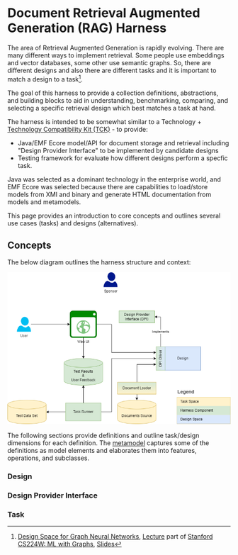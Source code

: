 # Document Retrieval Augmented Generation (RAG) Harness

The area of Retrieval Augmented Generation is rapidly evolving. There are many different ways to implement retrieval. 
Some people use embeddings and vector databases, some other use semantic graphs.
So, there are different designs and also there are different tasks and it is important to match a design to a task[^1].

[^1]: [Design Space for Graph Neural Networks](https://arxiv.org/pdf/2011.08843.pdf), [Lecture](https://www.youtube.com/watch?v=8OhnwzT9ypg&list=PLoROMvodv4rPLKxIpqhjhPgdQy7imNkDn&index=60) part of [Stanford CS224W: ML with Graphs](https://www.youtube.com/watch?v=JAB_plj2rbA&list=PLoROMvodv4rPLKxIpqhjhPgdQy7imNkDn), [Slides](http://snap.stanford.edu/class/cs224w-2021/slides/20-conclusion.pdf)

 
The goal of this harness to provide a collection definitions, abstractions, and building blocks to aid in understanding, benchmarking, comparing, and selecting a specific retrieval design which best matches a task at hand. 

The harness is intended to be somewhat similar to a Technology + [Technology Compatibility Kit (TCK)](https://en.wikipedia.org/wiki/Technology_Compatibility_Kit) - to provide:

* Java/EMF Ecore model/API for document storage and retrieval including "Design Provider Interface" to be implemented by candidate designs
* Testing framework for evaluate how different designs perform a specfic task.    

Java was selected as a dominant technology in the enterprise world, and EMF Ecore was selected because there are capabilities to load/store models from XMI and binary and generate HTML documentation from models and metamodels.

This page provides an introduction to core concepts and outlines several use cases (tasks) and designs (alternatives). 

## Concepts

The below diagram outlines the harness structure and context:

![overview](overview.png)

The following sections provide definitions and outline task/design dimensions for each definition. 
The [metamodel](https://doc-rag-harness.ai-deep-learning.us/) captures some of the definitions as model elements and elaborates them into features, operations, and subclasses.

### Design

### Design Provider Interface

### Task